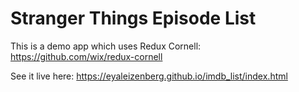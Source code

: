# Stranger Things Episode List

This is a demo app which uses Redux Cornell:
https://github.com/wix/redux-cornell


See it live here:
https://eyaleizenberg.github.io/imdb_list/index.html
